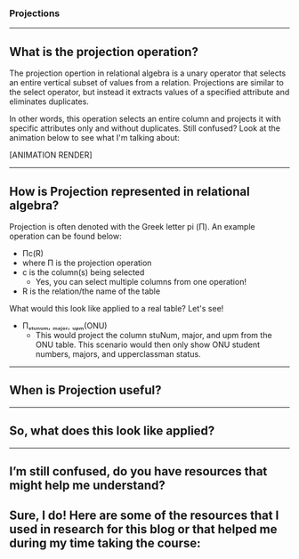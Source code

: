 ### Projections

---
## What is the projection operation?
The projection opertion in relational algebra is a unary operator that selects an entire vertical subset of values from a relation. Projections are similar to the select operator, but instead it extracts values of a specified attribute and eliminates duplicates.

In other words, this operation selects an entire column and projects it with specific attributes only and without duplicates. Still confused? Look at the animation below to see what I'm talking about:

[ANIMATION RENDER]

---
## How is Projection represented in relational algebra?
Projection is often denoted with the Greek letter pi (П). An example operation can be found below:
-  Пc(R)
  - where П is the projection operation
  - c is the column(s) being selected
    - Yes, you can select multiple columns from one operation!
  - R is the relation/the name of the table

What would this look like applied to a real table? Let's see!
- Пₛₜᵤₙᵤₘ, ₘₐⱼₒᵣ, ᵤₚₘ(ONU)
  - This would project the column stuNum, major, and upm from the ONU table. This scenario would then only show ONU student numbers, majors, and upperclassman status.

---
## When is Projection useful?


---
## So, what does this look like applied?


---
## I’m still confused, do you have resources that might help me understand?
Sure, I do! Here are some of the resources that I used in research for this blog or that helped me during my time taking the course:
- 
